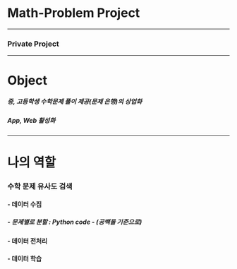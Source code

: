 # Math-Problem Project
----------
### Private Project
----------
# Object
##### 중, 고등학생 수학문제 풀이 제공(문제 은행)의 상업화
##### App, Web 활성화
----------
# 나의 역할
### 수학 문제 유사도 검색
#### - 데이터 수집
##### - 문제별로 분할 : Python code - (공백을 기준으로)
#### - 데이터 전처리
#### - 데이터 학습
